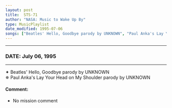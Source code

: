 ```yaml
---
layout: post
title:  STS-71
author: "NASA: Music to Wake Up By"
type: MusicPlaylist
date_modified: 1995-07-06
songs: ["Beatles' Hello, Goodbye parody by UNKNOWN", "Paul Anka's Lay Your Head on My Shoulder parody by UNKNOWN"]
---
```


----
### DATE: July 06, 1995
----
✦ Beatles' Hello, Goodbye parody by UNKNOWN  &nbsp;<br />
✵ Paul Anka's Lay Your Head on My Shoulder parody by UNKNOWN

#### Comment:
* No mission comment



<br/>
<center>
	<a target="_blank"
	   href="https://twitter.com/intent/tweet?hashtags=Space,NASA,Playlist,NASAWakeupCalls,SpaceProgram&text={{ page.author}}, '{{ page.songs.first }}' {{ page.title }}, {{ page.date | date: '%B %d, %Y' }}. {{ site.url }}{{ page.url }} @nasawakeupcalls">
	   <i class="fab fa-twitter" alt="Tweet this page" style="font-size: 1.3em;"></i>
	</a>
	&nbsp; 	<i class="fas fa-user-astronaut" style="font-size: 1.5em;"></i> &nbsp;
    <a type="amzn" search="'Beatles' Hello, Goodbye parody by UNKNOWN' or 'Paul Anka's Lay Your Head on My Shoulder parody by UNKNOWN'" category="popular music">
        <i class="fab fa-amazon" style="font-size: 1.3em;"></i>
    </a>
</center>
